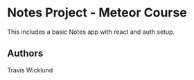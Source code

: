 # Notes Project - Meteor Course

This includes a basic Notes app with react and auth setup.

## Authors
Travis Wicklund
